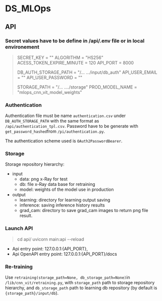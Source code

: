 # DS_MLOps

## API

### Secret values have to be define in /api/.env file or in local environement

> SECRET_KEY = ""
> ALGORITHM = "HS256"
> ACESS_TOKEN_EXPIRE_MINUTE = 120
> API_PORT = 8000
> 
> DB_AUTH_STORAGE_PATH = "/... .../input/db_auth"
> API_USER_EMAIL = ""
> API_USER_PASSWORD = ""
>
> STORAGE_PATH = "/... ..../storage"
> PROD_MODEL_NAME = "mlops_cnn_vit_model_weights"

### Authentication
Authentication file must be name `authentication.csv` under `DB_AUTH_STORAGE_PATH` with the same format as `/api/authentication_tpl.csv`. Password have to be generate with `get_password_hashed`from `/pi/authentication.py`.

The authentication scheme used is `OAuth2PasswordBearer`.

### Storage
Storage repository hierarchy:
* input
    * data: png x-Ray for test
    * db: file x-Ray data base for retraining
    * model: weights of the model use in production
* output
    * learning: directory for learning output saving
    * inference: saving inference history results
    * grad_cam: directory to save grad_cam images to return png file result.

### Launch API

> cd api/
> uvicorn main:api --reload

* Api entry point: 127.0.0.1:{API_PORT},
* Api OpenAPI entry point: 127.0.0.1:{API_PORT}/docs

### Re-training
Use `retraining(storage_path=None, db_storage_path=None)`in `/lib/cnn_vit/retraining.py`, with `storage_path` path to storage repository hierarchy, and `db_storage_path` path to learning db repository (by default is `{storage_path}/input/db`).

